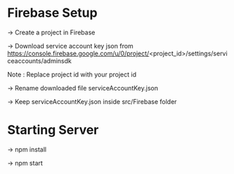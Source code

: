 
Firebase Setup
==============
-> Create a project in Firebase

-> Download service account key json from https://console.firebase.google.com/u/0/project/<project_id>/settings/serviceaccounts/adminsdk

Note : Replace project id with your project id

-> Rename downloaded file serviceAccountKey.json

-> Keep serviceAccountKey.json inside src/Firebase folder

Starting Server
===============

-> npm install

-> npm start
